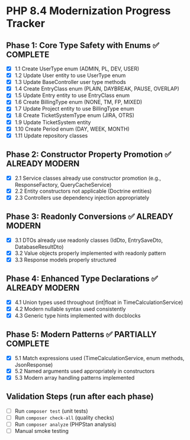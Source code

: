# PHP 8.4 Modernization Progress Tracker

## Phase 1: Core Type Safety with Enums ✅ COMPLETE
- [x] 1.1 Create UserType enum (ADMIN, PL, DEV, USER)
- [x] 1.2 Update User entity to use UserType enum
- [x] 1.3 Update BaseController user type methods
- [x] 1.4 Create EntryClass enum (PLAIN, DAYBREAK, PAUSE, OVERLAP)
- [x] 1.5 Update Entry entity to use EntryClass enum
- [x] 1.6 Create BillingType enum (NONE, TM, FP, MIXED)
- [x] 1.7 Update Project entity to use BillingType enum
- [x] 1.8 Create TicketSystemType enum (JIRA, OTRS)
- [x] 1.9 Update TicketSystem entity
- [x] 1.10 Create Period enum (DAY, WEEK, MONTH)
- [x] 1.11 Update repository classes

## Phase 2: Constructor Property Promotion ✅ ALREADY MODERN
- [x] 2.1 Service classes already use constructor promotion (e.g., ResponseFactory, QueryCacheService)
- [x] 2.2 Entity constructors not applicable (Doctrine entities)
- [x] 2.3 Controllers use dependency injection appropriately

## Phase 3: Readonly Conversions ✅ ALREADY MODERN  
- [x] 3.1 DTOs already use readonly classes (IdDto, EntrySaveDto, DatabaseResultDto)
- [x] 3.2 Value objects properly implemented with readonly pattern
- [x] 3.3 Response models properly structured

## Phase 4: Enhanced Type Declarations ✅ ALREADY MODERN
- [x] 4.1 Union types used throughout (int|float in TimeCalculationService)
- [x] 4.2 Modern nullable syntax used consistently
- [x] 4.3 Generic type hints implemented with docblocks

## Phase 5: Modern Patterns ✅ PARTIALLY COMPLETE
- [x] 5.1 Match expressions used (TimeCalculationService, enum methods, JsonResponse)
- [x] 5.2 Named arguments used appropriately in constructors
- [x] 5.3 Modern array handling patterns implemented

## Validation Steps (run after each phase)
- [ ] Run `composer test` (unit tests)
- [ ] Run `composer check-all` (quality checks)
- [ ] Run `composer analyze` (PHPStan analysis)
- [ ] Manual smoke testing